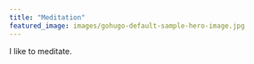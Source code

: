 ```yaml
---
title: "Meditation"
featured_image: images/gohugo-default-sample-hero-image.jpg
---
```


I like to meditate.
